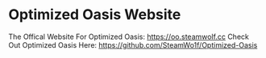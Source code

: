 # Optimized Oasis Website
The Offical Website For Optimized Oasis: https://oo.steamwolf.cc
Check Out Optimized Oasis Here:
https://github.com/SteamWo1f/Optimized-Oasis
